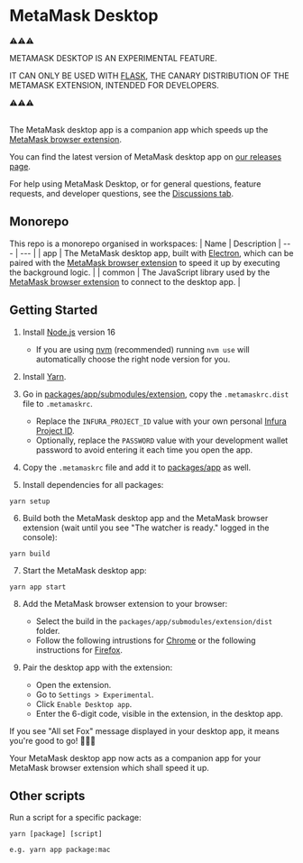 # MetaMask Desktop

⚠️⚠️⚠️

METAMASK DESKTOP IS AN EXPERIMENTAL FEATURE.

IT CAN ONLY BE USED WITH [FLASK](https://metamask.io/flask/), THE CANARY DISTRIBUTION OF THE METAMASK EXTENSION, INTENDED FOR DEVELOPERS.

⚠️⚠️⚠️
<br><br>

The MetaMask desktop app is a companion app which speeds up the [MetaMask browser extension](https://github.com/MetaMask/metamask-extension).

You can find the latest version of MetaMask desktop app on [our releases page](https://github.com/MetaMask/desktop/releases).

For help using MetaMask Desktop, or for general questions, feature requests, and developer questions, see the [Discussions tab](https://github.com/MetaMask/desktop/discussions).


## Monorepo

This repo is a monorepo organised in workspaces:
| Name | Description
| --- | --- |
| app | The MetaMask desktop app, built with [Electron](https://www.electronjs.org/docs/latest), which can be paired with the [MetaMask browser extension](https://github.com/MetaMask/metamask-extension) to speed it up by executing the background logic. |
| common | The JavaScript library used by the [MetaMask browser extension](https://github.com/MetaMask/metamask-extension) to connect to the desktop app. |

## Getting Started

1. Install [Node.js](https://nodejs.org) version 16
   - If you are using [nvm](https://github.com/nvm-sh/nvm#installing-and-updating) (recommended) running `nvm use` will automatically choose the right node version for you.


2. Install [Yarn](https://yarnpkg.com/en/docs/install).


3. Go in [packages/app/submodules/extension](packages/app/submodules/extension), copy the `.metamaskrc.dist` file to `.metamaskrc`.
   - Replace the `INFURA_PROJECT_ID` value with your own personal [Infura Project ID](https://infura.io/docs).
   - Optionally, replace the `PASSWORD` value with your development wallet password to avoid entering it each time you open the app.


4. Copy the `.metamaskrc` file and add it to [packages/app](packages/app) as well.


5. Install dependencies for all packages:
```
yarn setup
```

6. Build both the MetaMask desktop app and the MetaMask browser extension (wait until you see "The watcher is ready." logged in the console):
```
yarn build
```

7. Start the MetaMask desktop app:
```
yarn app start
```

8. Add the MetaMask browser extension to your browser:
   - Select the build in the `packages/app/submodules/extension/dist` folder.
   - Follow the following intrustions for [Chrome](https://github.com/MetaMask/metamask-extension/blob/develop/docs/add-to-chrome.md) or the following instructions for [Firefox](https://github.com/MetaMask/metamask-extension/blob/develop/docs/add-to-firefox.md).

9. Pair the desktop app with the extension:
   - Open the extension.
   - Go to `Settings > Experimental`.
   - Click `Enable Desktop app`.
   - Enter the 6-digit code, visible in the extension, in the desktop app.

If you see "All set Fox" message displayed in your desktop app, it means you're good to go! 🚀🚀🚀

Your MetaMask desktop app now acts as a companion app for your MetaMask browser extension which shall speed it up.

## Other scripts

Run a script for a specific package:
```
yarn [package] [script]

e.g. yarn app package:mac
```
